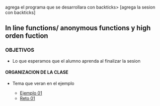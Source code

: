 
agrega el programa que se desarrollara con backticks> [agrega la sesion con backticks]  

## In line functions/ anonymous functions y high orden fuction

### OBJETIVOS 

- Lo que esperamos que el alumno aprenda al finalizar la sesion 

#### ORGANIZACION DE LA CLASE 

- Tema que veran en el ejemplo

	- [Ejemplo 01](Ejemplo-01)
	- [Reto 01](Reto-01)

